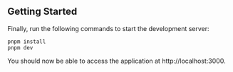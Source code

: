 ## Getting Started

Finally, run the following commands to start the development server:

```
pnpm install
pnpm dev
```

You should now be able to access the application at http://localhost:3000.

